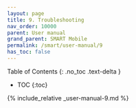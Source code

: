 ```yaml
---
layout: page
title: 9. Troubleshooting
nav_order: 10000
parent: User manual
grand_parent: SMART Mobile
permalink: /smart/user-manual/9
has_toc: false
---
```

Table of Contents
{: .no_toc .text-delta }

- TOC
{:toc}

{% include_relative _user-manual-9.md %}
